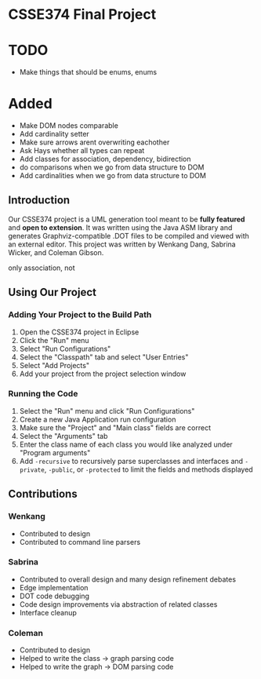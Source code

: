 
# CSSE374 Final Project

# TODO
- Make things that should be enums, enums

# Added
- Make DOM nodes comparable
- Add cardinality setter
- Make sure arrows arent overwriting eachother
- Ask Hays whether all types can repeat
- Add classes for association, dependency, bidirection
- do comparisons when we go from data structure to DOM
- Add cardinalities when we go from data structure to DOM

## Introduction

Our CSSE374 project is a UML generation tool meant to be **fully featured** and
**open to extension**. It was written using the Java ASM library and generates
Graphviz-compatible .DOT files to be compiled and viewed with an external editor. This
project was written by Wenkang Dang, Sabrina Wicker, and Coleman Gibson.

only association, not


## Using Our Project

### Adding Your Project to the Build Path
1. Open the CSSE374 project in Eclipse
2. Click the "Run" menu
3. Select "Run Configurations"
4. Select the "Classpath" tab and select "User Entries"
5. Select "Add Projects"
6. Add your project from the project selection window

### Running the Code
1. Select the "Run" menu and click "Run Configurations"
2. Create a new Java Application run configuration
3. Make sure the "Project" and "Main class" fields are correct
4. Select the "Arguments" tab
5. Enter the class name of each class you would like analyzed under "Program
   arguments"
6. Add `-recursive` to recursively parse superclasses and interfaces and
   `-private`, `-public`, or `-protected` to limit the fields and methods
   displayed


## Contributions

### Wenkang
- Contributed to design
- Contributed to command line parsers

### Sabrina
- Contributed to overall design and many design refinement debates
- Edge implementation
- DOT code debugging
- Code design improvements via abstraction of related classes
- Interface cleanup

### Coleman
- Contributed to design
- Helped to write the class -> graph parsing code
- Helped to write the graph -> DOM parsing code
